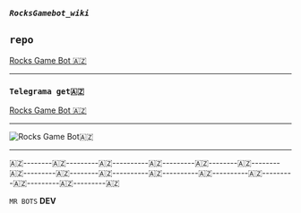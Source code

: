 ### **_```RocksGamebot_wiki```_**

## **```repo```**
 [Rocks Game Bot 🇦🇿](https://github.com/AzeMusic/RocksGamebot)

-------

### ```Telegrama get🇦🇿```
[Rocks Game Bot 🇦🇿](https://t.me/RocksGameAzBot)


-----------
![**_Rocks Game Bot_**🇦🇿](https://telegra.ph/file/5c242999b4efa27c107d5.jpg)



-----------------

🇦🇿--------🇦🇿---------🇦🇿----------🇦🇿---------🇦🇿--------🇦🇿--------🇦🇿---------🇦🇿--------🇦🇿----------🇦🇿----------🇦🇿----------🇦🇿---------🇦🇿---------🇦🇿---------🇦🇿


 ```MR BOTS``` **DEV**
